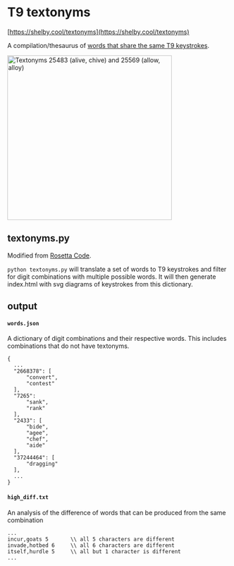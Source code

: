 # T9 textonyms

[https://shelby.cool/textonyms](https://shelby.cool/textonyms)

A compilation/thesaurus of [words that share the same T9 keystrokes](https://en.wikipedia.org/wiki/Predictive_text#Textonyms).

<img width="373" alt="Textonyms 25483 (alive, chive) and 25569 (allow, alloy)" src="https://user-images.githubusercontent.com/5523024/193935681-2cbb36eb-1768-4779-b5ca-16cdd876a6fa.png">

## textonyms.py
Modified from [Rosetta Code](https://rosettacode.org/wiki/Textonyms#Python).

`python textonyms.py` will translate a set of words to T9 keystrokes and filter for digit combinations with multiple possible words. It will then generate index.html with svg diagrams of keystrokes from this dictionary.

## output
#### `words.json`

A dictionary of digit combinations and their respective words. This includes combinations that do not have textonyms.

```
{
  ...
  "2668378": [
      "convert",
      "contest"
  ],
  "7265": 
      "sank",
      "rank"
  ],
  "2433": [
      "bide",
      "agee", 
      "chef",
      "aide"
  ],
  "37244464": [
      "dragging"
  ],
  ...
}
```

#### `high_diff.txt` 

An analysis of the difference of words that can be produced from the same combination

```
...
incur,goats 5       \\ all 5 characters are different
invade,hotbed 6     \\ all 6 characters are different
itself,hurdle 5     \\ all but 1 character is different
...
```
